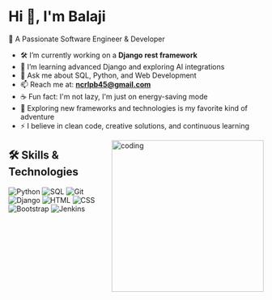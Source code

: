 # Hi 👋, I'm Balaji

🚀 A Passionate Software Engineer & Developer

- 🛠️ I’m currently working on a **Django rest framework**
- 🌱 I’m learning advanced Django and exploring AI integrations
- 💬 Ask me about SQL, Python, and Web Development
- 📫 Reach me at: **ncrlpb45@gmail.com**
- ☕ Fun fact: I'm not lazy, I'm just on energy-saving mode
- 🧠 Exploring new frameworks and technologies is my favorite kind of adventure
- ⚡ I believe in clean code, creative solutions, and continuous learning

<img src="https://cdn.dribbble.com/users/1162077/screenshots/3848914/programmer.gif" width="300px" align="right" alt="coding" />

## 🛠️ Skills & Technologies

<p align="left">
  <img src="https://img.shields.io/badge/Python-3776AB?style=for-the-badge&logo=python&logoColor=white" alt="Python" />
  <img src="https://img.shields.io/badge/SQL-4479A1?style=for-the-badge&logo=mysql&logoColor=white" alt="SQL" />
  <img src="https://img.shields.io/badge/Git-F05032?style=for-the-badge&logo=git&logoColor=white" alt="Git" />
  <img src="https://img.shields.io/badge/Django-092E20?style=for-the-badge&logo=django&logoColor=white" alt="Django" />
  <img src="https://img.shields.io/badge/HTML5-E34F26?style=for-the-badge&logo=html5&logoColor=white" alt="HTML" />
  <img src="https://img.shields.io/badge/CSS3-1572B6?style=for-the-badge&logo=css3&logoColor=white" alt="CSS" />
  <img src="https://img.shields.io/badge/Bootstrap-7952B3?style=for-the-badge&logo=bootstrap&logoColor=white" alt="Bootstrap" />
  <img src="https://img.shields.io/badge/Jenkins-D24939?style=for-the-badge&logo=jenkins&logoColor=white" alt="Jenkins" />
</p>
